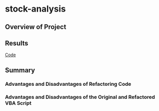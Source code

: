# stock-analysis
## Overview of Project
## Results
[Code](VBA_Challenge.xlsm)
## Summary
### Advantages and Disadvantages of Refactoring Code
### Advantages and Disadvantages of the Original and Refactored VBA Script
